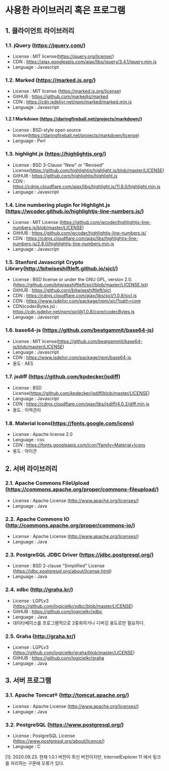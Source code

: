 # 사용한 라이브러리 혹은 프로그램

## 1. 클라이언트 라이브러리

### 1.1. jQuery (https://jquery.com/)

- License : MIT license(https://jquery.org/license/)
- CDN : https://ajax.googleapis.com/ajax/libs/jquery/3.4.1/jquery.min.js
- Language : Javascript

### 1.2. Marked (https://marked.js.org/)

- License : MIT license (https://marked.js.org/license)
- GitHUB : https://github.com/markedjs/marked
- CDN : https://cdn.jsdelivr.net/npm/marked/marked.min.js
- Language : Javascript

#### 1.2.1 Markdown (https://daringfireball.net/projects/markdown/)

- License : BSD-style open source license(https://daringfireball.net/projects/markdown/license)
- Language : Perl

### 1.3. highlight.js (https://highlightjs.org/)

- License : BSD 3-Clause "New" or "Revised" License(https://github.com/highlightjs/highlight.js/blob/master/LICENSE)
- GitHUB : https://github.com/highlightjs/highlight.js
- CDN : https://cdnjs.cloudflare.com/ajax/libs/highlight.js/11.8.0/highlight.min.js
- Language : Javascript

### 1.4. Line numbering plugin for Highlight.js (https://wcoder.github.io/highlightjs-line-numbers.js/)

- License : MIT License (https://github.com/wcoder/highlightjs-line-numbers.js/blob/master/LICENSE)
- GitHUB : https://github.com/wcoder/highlightjs-line-numbers.js/
- CDN : https://cdnjs.cloudflare.com/ajax/libs/highlightjs-line-numbers.js/2.8.0/highlightjs-line-numbers.min.js
- Language : Javascript

### 1.5. Stanford Javascript Crypto Library(http://bitwiseshiftleft.github.io/sjcl/)

- License : BSD
license or under the GNU GPL, version 2.0. (https://github.com/bitwiseshiftleft/sjcl/blob/master/LICENSE.txt)
- GitHUB : https://github.com/bitwiseshiftleft/sjcl
- CDN : https://cdnjs.cloudflare.com/ajax/libs/sjcl/1.0.8/sjcl.js
- CDN : https://www.jsdelivr.com/package/npm/sjcl?path=core
- CDN(codecBytes.js) : https://cdn.jsdelivr.net/npm/sjcl@1.0.8/core/codecBytes.js
- Language : Javascript


### 1.6. base64-js (https://github.com/beatgammit/base64-js)

- License : MIT license(https://github.com/beatgammit/base64-js/blob/master/LICENSE)
- Language : Javascript
- CDN : https://www.jsdelivr.com/package/npm/base64-js
- 용도 : AES

### 1.7. jsdiff (https://github.com/kpdecker/jsdiff)
- License : BSD License(https://github.com/kpdecker/jsdiff/blob/master/LICENSE)
- Language : Javascript
- CDN : https://cdnjs.cloudflare.com/ajax/libs/jsdiff/4.0.2/diff.min.js
- 용도 : 이력관리

### 1.8. Material Icons(https://fonts.google.com/icons)
- License : Apache license 2.0
- Language : css
- CDN : https://fonts.googleapis.com/icon?family=Material+Icons
- 용도 : 아이콘

<!--
https://google.github.io/material-design-icons/
https://github.com/google/material-design-icons
-->

<!--
### 1.9. JavaScript Cookie (https://github.com/js-cookie/js-cookie)

- License : MIT license(https://github.com/js-cookie/js-cookie/blob/master/LICENSE)
- CDN : https://cdn.jsdelivr.net/npm/js-cookie@rc/dist/js.cookie.min.js
- Language : Javascript
-->

## 2. 서버 라이브러리

### 2.1. Apache Commons FileUpload (https://commons.apache.org/proper/commons-fileupload/)

- License : Apache License (http://www.apache.org/licenses/)
- Language : Java

### 2.2. Apache Commons IO (http://commons.apache.org/proper/commons-io/)

- License : Apache License (http://www.apache.org/licenses/)
- Language : Java

### 2.3. PostgreSQL JDBC Driver (https://jdbc.postgresql.org/)
- License : BSD 2-clause "Simplified" License (https://jdbc.postgresql.org/about/license.html)
- Language : Java

### 2.4. xdbc (http://graha.kr/)

- License : LGPLv3 (https://github.com/logicielkr/xdbc/blob/master/LICENSE)
- GitHUB : https://github.com/logicielkr/xdbc
- Language : Java
- 데이타베이스를 프로그램적으로 2중화하거나 디버깅 용도로만 필요하다.

### 2.5. Graha (http://graha.kr/)

- License : LGPLv3 (https://github.com/logicielkr/graha/blob/master/LICENSE)
- GitHUB : https://github.com/logicielkr/graha
- Language : Java


## 3. 서버 프로그램

### 3.1. Apache Tomcat® (http://tomcat.apache.org/)

- License : Apache License (http://www.apache.org/licenses/)
- Language : Java

### 3.2. PostgreSQL (https://www.postgresql.org/)

- License : PostgreSQL License (https://www.postgresql.org/about/licence/)
- Language : C



<a name="footnote_001">[1]</a>: 2020.09.23. 현재 1.0.1 버전이 최신 버전이지만, InternetExplorer 11 에서 링크를 처리하는 구문에 오류가 있다.